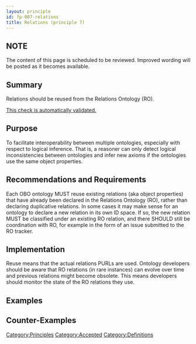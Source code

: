 ```yaml
---
layout: principle
id: fp-007-relations
title: Relations (principle 7)
---
```


NOTE
-----

The content of this page is scheduled to be reviewed. Improved wording will be posted as it becomes available.

Summary
-------

Relations should be reused from the Relations Ontology (RO).

[This check is automatically validated.](checks/fp_007)

Purpose
-------

To facilitate interoperability between multiple ontologies, especially with respect to logical inference. That is, a reasoner can only detect logical inconsistencies between ontologies and infer new axioms if the ontologies use the same object properties.

Recommendations and Requirements
--------------

Each OBO ontology MUST reuse existing relations (aka object properties) that have already been declared in the Relations Ontology (RO), rather than declaring duplicative relations. In some cases it may make sense for an ontology to declare a new relation in its own ID space. If so, the new relation MUST be classified under an existing RO relation, and there SHOULD still be coordination with RO, for example in the form of an issue submitted to the RO tracker.

Implementation
--------------

Reuse means that the actual relations PURLs are used. Ontology developers should be aware that RO relations (in rare instances) can evolve over time and previous relations might become obsolete. This means developers should monitor the state of the RO relations they use.

Examples
--------

Counter-Examples
----------------

<Category:Principles> <Category:Accepted> <Category:Definitions>
